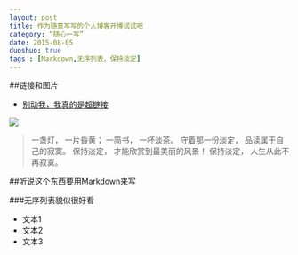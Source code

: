 ```yaml
---
layout: post
title: 作为随意写写的个人博客开博试试吧
category: “随心一写”
date: 2015-08-05
duoshuo: true
tags : [Markdown,无序列表，保持淡定]
---
```



##链接和图片

- [别动我，我真的是超链接](www.baidu.com)

![](http://www.wallpapermania.eu/images/lthumbs/2013-09/6039_Romantic-view-in-nature-beautiful-sunset.jpg) 

> 一盏灯， 一片昏黄； 一简书， 一杯淡茶。 守着那一份淡定， 品读属于自己的寂寞。 保持淡定， 才能欣赏到最美丽的风景！ 保持淡定， 人生从此不再寂寞。       
        
##听说这个东西要用Markdown来写

###无序列表貌似很好看
- 文本1
- 文本2
- 文本3

